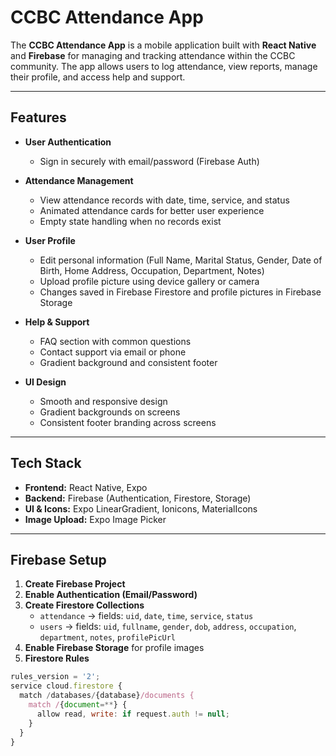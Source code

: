 # CCBC Attendance App

The **CCBC Attendance App** is a mobile application built with **React Native** and **Firebase** for managing and tracking attendance within the CCBC community. The app allows users to log attendance, view reports, manage their profile, and access help and support.

---

## **Features**

- **User Authentication**
  - Sign in securely with email/password (Firebase Auth)
  
- **Attendance Management**
  - View attendance records with date, time, service, and status
  - Animated attendance cards for better user experience
  - Empty state handling when no records exist

- **User Profile**
  - Edit personal information (Full Name, Marital Status, Gender, Date of Birth, Home Address, Occupation, Department, Notes)
  - Upload profile picture using device gallery or camera
  - Changes saved in Firebase Firestore and profile pictures in Firebase Storage

- **Help & Support**
  - FAQ section with common questions
  - Contact support via email or phone
  - Gradient background and consistent footer

- **UI Design**
  - Smooth and responsive design
  - Gradient backgrounds on screens
  - Consistent footer branding across screens

---

## **Tech Stack**

- **Frontend:** React Native, Expo
- **Backend:** Firebase (Authentication, Firestore, Storage)
- **UI & Icons:** Expo LinearGradient, Ionicons, MaterialIcons
- **Image Upload:** Expo Image Picker

---

## **Firebase Setup**

1. **Create Firebase Project**  
2. **Enable Authentication (Email/Password)**  
3. **Create Firestore Collections**
   - `attendance` → fields: `uid`, `date`, `time`, `service`, `status`
   - `users` → fields: `uid`, `fullname`, `gender`, `dob`, `address`, `occupation`, `department`, `notes`, `profilePicUrl`
4. **Enable Firebase Storage** for profile images
5. **Firestore Rules**
```javascript
rules_version = '2';
service cloud.firestore {
  match /databases/{database}/documents {
    match /{document=**} {
      allow read, write: if request.auth != null;
    }
  }
}
